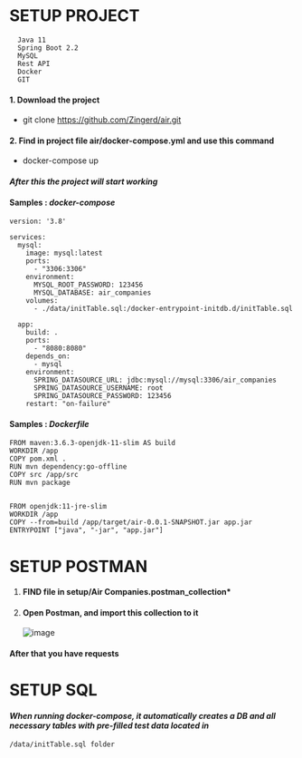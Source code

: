 # SETUP PROJECT
      Java 11
      Spring Boot 2.2
      MySQL
      Rest API
      Docker
      GIT
#### 1. Download the project
 * git clone https://github.com/Zingerd/air.git
#### 2. Find in project file air/docker-compose.yml  and use this command
 * docker-compose up
#### *After this the project will start working*
#### Samples : *docker-compose*
```
version: '3.8'

services:
  mysql:
    image: mysql:latest
    ports:
      - "3306:3306"
    environment:
      MYSQL_ROOT_PASSWORD: 123456
      MYSQL_DATABASE: air_companies
    volumes:
      - ./data/initTable.sql:/docker-entrypoint-initdb.d/initTable.sql

  app:
    build: .
    ports:
      - "8080:8080"
    depends_on:
      - mysql
    environment:
      SPRING_DATASOURCE_URL: jdbc:mysql://mysql:3306/air_companies
      SPRING_DATASOURCE_USERNAME: root
      SPRING_DATASOURCE_PASSWORD: 123456
    restart: "on-failure"
```
#### Samples : *Dockerfile*
```
FROM maven:3.6.3-openjdk-11-slim AS build
WORKDIR /app
COPY pom.xml .
RUN mvn dependency:go-offline
COPY src /app/src
RUN mvn package


FROM openjdk:11-jre-slim
WORKDIR /app
COPY --from=build /app/target/air-0.0.1-SNAPSHOT.jar app.jar
ENTRYPOINT ["java", "-jar", "app.jar"]
```
# SETUP POSTMAN
1. #### FIND file in setup/Air Companies.postman_collection*
2. #### Open Postman, and import this collection to it  
   ![image](https://github.com/Zingerd/air/assets/50172465/b70fe17e-0d47-4bd3-871d-b97ceb120b89)
#### After that you have requests
# SETUP SQL
   #### *When running docker-compose, it automatically creates a DB and all necessary tables with pre-filled test data located in* 
    /data/initTable.sql folder

